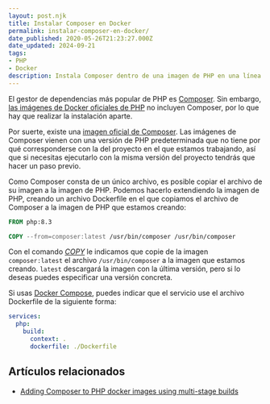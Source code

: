 ```yaml
---
layout: post.njk
title: Instalar Composer en Docker
permalink: instalar-composer-en-docker/
date_published: 2020-05-26T21:23:27.000Z
date_updated: 2024-09-21
tags:
- PHP
- Docker
description: Instala Composer dentro de una imagen de PHP en una línea.
---
```


El gestor de dependencias más popular de PHP es [Composer](https://getcomposer.org/). Sin embargo, [las imágenes de Docker oficiales de PHP](https://hub.docker.com/_/php/) no incluyen Composer, por lo que hay que realizar la instalación aparte.

Por suerte, existe una [imagen oficial de Composer](https://hub.docker.com/_/composer). Las imágenes de Composer vienen con una versión de PHP predeterminada que no tiene por qué corresponderse con la del proyecto en el que estamos trabajando, así que si necesitas ejecutarlo con la misma versión del proyecto tendrás que hacer un paso previo.

Como Composer consta de un único archivo, es posible copiar el archivo de su imagen a la imagen de PHP. Podemos hacerlo extendiendo la imagen de PHP, creando un archivo Dockerfile en el que copiamos el archivo de Composer a la imagen de PHP que estamos creando:

```Dockerfile
FROM php:8.3

COPY --from=composer:latest /usr/bin/composer /usr/bin/composer
```
Con el comando [_COPY_](https://docs.docker.com/reference/dockerfile/#copy) le indicamos que copie de la imagen `composer:latest` el archivo `/usr/bin/composer` a la imagen que estamos creando. `latest` descargará la imagen con la última versión, pero si lo deseas puedes especificar una versión concreta.

Si usas [Docker Compose](https://docs.docker.com/compose/), puedes indicar que el servicio use el archivo Dockerfile de la siguiente forma:
```yml
services:
  php:
    build:
      context: .
      dockerfile: ./Dockerfile
```

## Artículos relacionados

- [Adding Composer to PHP docker images using multi-stage builds](https://medium.com/@othillo/adding-composer-to-php-docker-images-using-multi-stage-builds-2a10967ae6c1)
